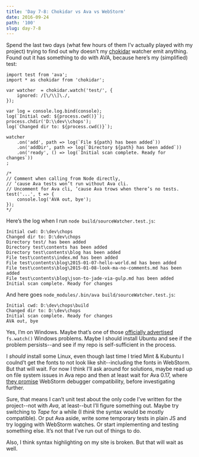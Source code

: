 ```yaml
---
title: 'Day 7-8: Chokidar vs Ava vs WebStorm'
date: 2016-09-24
path: '100'
slug: day-7-8
---
```


Spend the last two days (what few hours of them I’v actually played with my project) trying to find out why doesn’t my [chokidar](https://github.com/paulmillr/chokidar) watcher emit anything. Found out it has something to do with AVA, because here’s my (simplified) test:
 
 ```JS
 import test from 'ava';
 import * as chokidar from 'chokidar';
 
 var watcher  = chokidar.watch('test/', {
     ignored: /[\/\\]\./,
 });
 
 var log = console.log.bind(console);
 log(`Initial cwd: ${process.cwd()}`);
 process.chdir('D:\\dev\\chops');
 log(`Changed dir to: ${process.cwd()}`);
 
 watcher
     .on('add', path => log(`File ${path} has been added`))
     .on('addDir', path => log(`Directory ${path} has been added`))
     .on('ready', () => log(`Initial scan complete. Ready for changes`))
 ;
 
 /*
 // Comment when calling from Node directly,
 // ’cause Ava tests won’t run without Ava cli.
 // Uncomment for Ava cli, ’cause Ava trows when there’s no tests.
 test('...', t => {
     console.log('AVA out, bye');
 });
 */
 ```

Here’s the log when I run `node build/sourceWatcher.test.js`:

```
Initial cwd: D:\dev\chops
Changed dir to: D:\dev\chops
Directory test/ has been added
Directory test\contents has been added
Directory test\contents\blog has been added
File test\contents\index.md has been added
File test\contents\blog\2015-01-07-hello-world.md has been added
File test\contents\blog\2015-01-08-look-ma-no-comments.md has been added
File test\contents\blog\json-to-jade-via-gulp.md has been added
Initial scan complete. Ready for changes
```

And here goes `node_modules/.bin/ava build/sourceWatcher.test.js`:

```
Initial cwd: D:\dev\chops\build
Changed dir to: D:\dev\chops
Initial scan complete. Ready for changes
AVA out, bye
```

Yes, I’m on Windows. Maybe that’s one of those [officially advertised](https://nodejs.org/docs/latest/api/fs.html#fs_fs_watch_filename_options_listener) `fs.watch()` Windows problems. Maybe I should install Ubuntu and see if the problem persists--and see if my repo is self-sufficient in the process. 

I _should_ install some Linux, even though last time I tried Mint & Kubuntu I coulnd’t get the fonts to not look like shit--including the fonts in WebStorm. But that will wait. For now I think I’ll ask around for solutions, maybe read up on file system issues in Ava repo and then at least wait for Ava 0.17, where [they promise](https://github.com/avajs/ava/blob/master/docs/recipes/debugging-with-webstorm.md) WebStorm debugger compatibility, before investigating further.

Sure, that means I can’t unit test about the only code I’ve written for the project--not with _Ava_, at least--but I’ll figure something out. Maybe try switching to _Tape_ for a while (I _think_ the syntax would be mostly compatible). Or put Ava aside, write some temporary tests in plain JS and try logging with WebStorm watches. Or start implementing and testing something else. It’s not that I’ve run out of things to do.

Also, I think syntax highlighting on my site is broken. But that will wait as well.